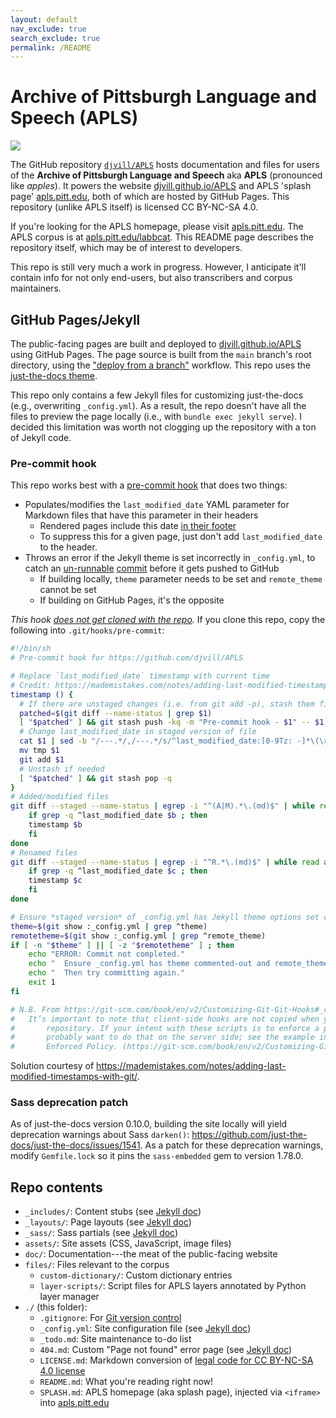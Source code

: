 ```yaml
---
layout: default
nav_exclude: true
search_exclude: true
permalink: /README
---
```


# Archive of Pittsburgh Language and Speech (APLS)

[![](https://i.creativecommons.org/l/by-nc-sa/4.0/88x31.png)](https://creativecommons.org/licenses/by-nc-sa/4.0/)

The GitHub repository [`djvill/APLS`](https://github.com/djvill/APLS) hosts documentation and files for users of the **Archive of Pittsburgh Language and Speech** aka **APLS** (pronounced like _apples_).
It powers the website [djvill.github.io/APLS](https://djvill.github.io/APLS) and APLS 'splash page' [apls.pitt.edu](https://apls.pitt.edu), both of which are hosted by GitHub Pages.
This repository (unlike APLS itself) is licensed CC BY-NC-SA 4.0.


If you're looking for the APLS homepage, please visit [apls.pitt.edu](https://apls.pitt.edu).
The APLS corpus is at [apls.pitt.edu/labbcat](https://apls.pitt.edu/labbcat).
This README page describes the repository itself, which may be of interest to developers.


This repo is still very much a work in progress.
However, I anticipate it'll contain info for not only end-users, but also transcribers and corpus maintainers.


## GitHub Pages/Jekyll

The public-facing pages are built and deployed to [djvill.github.io/APLS](https://djvill.github.io/APLS) using GitHub Pages.
The page source is built from the `main` branch's root directory, using the ["deploy from a branch"](https://docs.github.com/en/pages/getting-started-with-github-pages/configuring-a-publishing-source-for-your-github-pages-site#publishing-from-a-branch) workflow.
This repo uses the [just-the-docs theme](https://github.com/just-the-docs/just-the-docs).


This repo only contains a few Jekyll files for customizing just-the-docs (e.g., overwriting `_config.yml`).
As a result, the repo doesn't have all the files to preview the page locally (i.e., with `bundle exec jekyll serve`).
I decided this limitation was worth not clogging up the repository with a ton of Jekyll code.


### Pre-commit hook

This repo works best with a [pre-commit hook](https://git-scm.com/book/en/v2/Customizing-Git-Git-Hooks#_committing_workflow_hooks) that does two things:

- Populates/modifies the `last_modified_date` YAML parameter for Markdown files that have this parameter in their headers
	- Rendered pages include this date [in their footer](https://github.com/just-the-docs/just-the-docs/blob/main/_includes/components/footer.html#L15-L19)
	- To suppress this for a given page, just don't add `last_modified_date` to the header.
- Throws an error if the Jekyll theme is set incorrectly in `_config.yml`, to catch an [un-runnable](https://github.com/djvill/APLS/actions/runs/7646841999) [commit](https://github.com/djvill/APLS/commit/85682ae3a72f2b7727664d36e28366d3325eb1c5#diff-ecec67b0e1d7e17a83587c6d27b6baaaa133f42482b07bd3685c77f34b62d883L13-R14) before it gets pushed to GitHub
	- If building locally, `theme` parameter needs to be set and `remote_theme` cannot be set
	- If building on GitHub Pages, it's the opposite


_This hook [does not get cloned with the repo](https://git-scm.com/book/en/v2/Customizing-Git-Git-Hooks#_client_side_hooks)._
If you clone this repo, copy the following into `.git/hooks/pre-commit`:

```bash
#!/bin/sh
# Pre-commit hook for https://github.com/djvill/APLS

# Replace `last_modified_date` timestamp with current time
# Credit: https://mademistakes.com/notes/adding-last-modified-timestamps-with-git/
timestamp () {
  # If there are unstaged changes (i.e. from git add -p), stash them first, then unstash them after adding last_modified_date
  patched=$(git diff --name-status | grep $1)
  [ "$patched" ] && git stash push -kq -m "Pre-commit hook - $1" -- $1
  # Change last_modified_date in staged version of file
  cat $1 | sed -b "/---.*/,/---.*/s/^last_modified_date:[0-9Tz: -]*\(\r\?\)$/last_modified_date: $(date "+%Y-%m-%dT%H:%M:%S%:z")\1/" > tmp
  mv tmp $1
  git add $1
  # Unstash if needed
  [ "$patched" ] && git stash pop -q
}
# Added/modified files
git diff --staged --name-status | egrep -i "^(A|M).*\.(md)$" | while read a b; do
	if grep -q ^last_modified_date $b ; then
    timestamp $b
	fi
done
# Renamed files
git diff --staged --name-status | egrep -i "^R.*\.(md)$" | while read a b c; do
	if grep -q ^last_modified_date $c ; then
    timestamp $c
	fi
done

# Ensure *staged version* of _config.yml has Jekyll theme options set correctly
theme=$(git show :_config.yml | grep ^theme)
remotetheme=$(git show :_config.yml | grep ^remote_theme)
if [ -n "$theme" ] || [ -z "$remotetheme" ] ; then
	echo "ERROR: Commit not completed."
	echo "  Ensure _config.yml has theme commented-out and remote_theme uncommented."
	echo "  Then try committing again."
	exit 1
fi

# N.B. From https://git-scm.com/book/en/v2/Customizing-Git-Git-Hooks#_client_side_hooks:
# 	It’s important to note that client-side hooks are not copied when you clone a 
#		repository. If your intent with these scripts is to enforce a policy, you’ll 
#		probably want to do that on the server side; see the example in An Example Git-
#		Enforced Policy. (https://git-scm.com/book/en/v2/Customizing-Git-An-Example-Git-Enforced-Policy#_an_example_git_enforced_policy)
```

Solution courtesy of https://mademistakes.com/notes/adding-last-modified-timestamps-with-git/.


### Sass deprecation patch

As of just-the-docs version 0.10.0, building the site locally will yield deprecation warnings about Sass `darken()`: https://github.com/just-the-docs/just-the-docs/issues/1541.
As a patch for these deprecation warnings, modify `Gemfile.lock` so it pins the `sass-embedded` gem to version 1.78.0.


## Repo contents

- `_includes/`: Content stubs (see [Jekyll doc](https://jekyllrb.com/docs/includes/))
- `_layouts/`: Page layouts (see [Jekyll doc](https://jekyllrb.com/docs/layouts/))
- `_sass/`: Sass partials (see [Jekyll doc](https://jekyllrb.com/docs/configuration/sass/))
- `assets/`: Site assets (CSS, JavaScript, image files)
- `doc/`: Documentation---the meat of the public-facing website
- `files/`: Files relevant to the corpus
	- `custom-dictionary/`: Custom dictionary entries
	- `layer-scripts/`: Script files for APLS layers annotated by Python layer manager
- `./` (this folder):
	- `.gitignore`: For [Git version control](https://git-scm.com/docs/gitignore)
	- `_config.yml`: Site configuration file (see [Jekyll doc](https://jekyllrb.com/docs/configuration/))
	- `_todo.md`: Site maintenance to-do list
	- `404.md`: Custom "Page not found" error page (see [Jekyll doc](https://jekyllrb.com/tutorials/custom-404-page/))
	- `LICENSE.md`: Markdown conversion of [legal code for CC BY-NC-SA 4.0 license](https://creativecommons.org/licenses/by-nc-sa/4.0/legalcode)
	- `README.md`: What you're reading right now!
	- `SPLASH.md`: APLS homepage (aka splash page), injected via `<iframe>` into [apls.pitt.edu](https://apls.pitt.edu)
